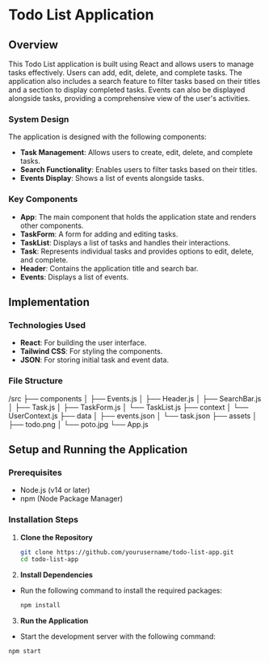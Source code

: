 # Todo List Application

## Overview

This Todo List application is built using React and allows users to manage tasks effectively. Users can add, edit, delete, and complete tasks. The application also includes a search feature to filter tasks based on their titles and a section to display completed tasks. Events can also be displayed alongside tasks, providing a comprehensive view of the user's activities.

### System Design

The application is designed with the following components:

- **Task Management**: Allows users to create, edit, delete, and complete tasks.
- **Search Functionality**: Enables users to filter tasks based on their titles.
- **Events Display**: Shows a list of events alongside tasks.

### Key Components

- **App**: The main component that holds the application state and renders other components.
- **TaskForm**: A form for adding and editing tasks.
- **TaskList**: Displays a list of tasks and handles their interactions.
- **Task**: Represents individual tasks and provides options to edit, delete, and complete.
- **Header**: Contains the application title and search bar.
- **Events**: Displays a list of events.

## Implementation

### Technologies Used

- **React**: For building the user interface.
- **Tailwind CSS**: For styling the components.
- **JSON**: For storing initial task and event data.

### File Structure

/src
├── components
│ ├── Events.js
│ ├── Header.js
│ ├── SearchBar.js
│ ├── Task.js
│ ├── TaskForm.js
│ └── TaskList.js
├── context
│ └── UserContext.js
├── data
│ ├── events.json
│ └── task.json
├── assets
│ ├── todo.png
│ └── poto.jpg
└── App.js

## Setup and Running the Application

### Prerequisites

- Node.js (v14 or later)
- npm (Node Package Manager)

### Installation Steps

1. **Clone the Repository**

   ```bash
   git clone https://github.com/yourusername/todo-list-app.git
   cd todo-list-app

2. **Install Dependencies**
- Run the following command to install the required packages:
  ```bash
  npm install

3. **Run the Application**
- Start the development server with the following command:
``` bash
npm start


